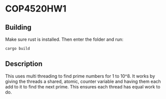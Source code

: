 # COP4520HW1

## Building

Make sure rust is installed. Then enter the folder and run:
```
cargo build
```

## Description

This uses multi threading to find prime numbers for 1 to 10^8. It works by giving the threads a shared, atomic, counter variable and having them each add to it to find the next prime. This ensures each thread has equal work to do.

